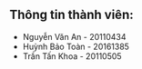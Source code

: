 ## Thông tin thành viên:

-   Nguyễn Văn An - 20110434
-   Huỳnh Bảo Toàn - 20161385
-   Trần Tấn Khoa  - 20110505
